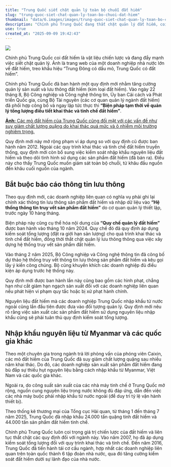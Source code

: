 ```yaml
---
title: "Trung Quốc siết chặt quản lý toàn bộ chuỗi đất hiếm"
slug: "trung-quoc-siet-chat-quan-ly-toan-bo-chuoi-dat-hiem"
thumbnail: "data/6.images/images/trung-quoc-siet-chat-quan-ly-toan-bo-chuoi-dat-hiem.webp"
description: "Chính phủ Trung Quốc đang thắt chặt quản lý đất hiếm, coi đây là vật liệu chiến lược, bằng cách áp dụng các quy định mới kiểm soát toàn bộ chuỗi từ khai thác đến phân phối và nhập khẩu."
use: true
created_at: "2025-09-09 19:42:43"
---
```


![](/images/20250909-00902409-toyo-000-1-view.webp)

Chính phủ Trung Quốc coi đất hiếm là vật liệu chiến lược và đang đẩy mạnh việc siết chặt quản lý. Ảnh là trang web của một doanh nghiệp nhà nước lớn về đất hiếm, treo khẩu hiệu “Trung Đông có dầu mỏ, Trung Quốc có đất hiếm”.

Chính phủ Trung Quốc đã ban hành một quy định mới nhằm tăng cường quản lý sản xuất và lưu thông đất hiếm (kim loại đất hiếm). Vào ngày 22 tháng 8, Bộ Công nghiệp và Công nghệ thông tin, Ủy ban Cải cách và Phát triển Quốc gia, cùng Bộ Tài nguyên (các cơ quan quản lý ngành đất hiếm) đã phối hợp công bố và ngay lập tức thực thi **“Biện pháp tạm thời về quản lý tổng lượng điều tiết khai thác và tinh chế đất hiếm”**.

[**Ảnh:** Các mỏ đất hiếm của Trung Quốc cũng đối mặt với các vấn đề như suy giảm chất lượng quặng do khai thác quá mức và ô nhiễm môi trường nghiêm trọng.](https://toyokeizai.net/articles/photo/902409?pn=2&utm_source=yahoo&utm_medium=http&utm_campaign=link_back&utm_content=inarticle)

Quy định mới này mở rộng phạm vi áp dụng so với quy định cũ được ban hành năm 2012. Ngoài các quy trình khai thác và tinh chế đất hiếm truyền thống, quy định mới còn bổ sung việc kiểm soát nhập khẩu nguyên liệu đất hiếm và theo dõi tình hình sử dụng các sản phẩm đất hiếm (đã bán ra). Điều này cho thấy Trung Quốc muốn giám sát toàn bộ chuỗi, từ khâu đầu nguồn đến khâu cuối nguồn của ngành.

## Bắt buộc báo cáo thông tin lưu thông

Theo quy định mới, các doanh nghiệp liên quan có nghĩa vụ phải ghi lại chính xác thông tin lưu thông sản phẩm đất hiếm và nhập dữ liệu vào **“Hệ thống thông tin truy vết sản phẩm đất hiếm”** do cơ quan quản lý thiết lập, trước ngày 10 hàng tháng.

Biện pháp này cũng cụ thể hóa nội dung của **“Quy chế quản lý đất hiếm”** được ban hành vào tháng 10 năm 2024. Quy chế đó đã quy định áp dụng kiểm soát tổng lượng (đặt ra giới hạn sản lượng) cho quá trình khai thác và tinh chế đất hiếm, đồng thời thắt chặt quản lý lưu thông thông qua việc xây dựng hệ thống truy vết sản phẩm đất hiếm.

Vào tháng 2 năm 2025, Bộ Công nghiệp và Công nghệ thông tin đã công bố dự thảo hệ thống truy vết thông tin lưu thông sản phẩm đất hiếm và kêu gọi lấy ý kiến công chúng. Bộ cũng khuyến khích các doanh nghiệp đủ điều kiện áp dụng trước hệ thống này.

Quy định mới được ban hành lần này cũng bao gồm các hình phạt, chẳng hạn như cắt giảm hạn ngạch sản xuất đối với các doanh nghiệp liên quan nếu phát hiện vi phạm quy tắc hoặc bị xử phạt hành chính.

Nguyên liệu đất hiếm mà các doanh nghiệp Trung Quốc nhập khẩu từ nước ngoài cũng lần đầu tiên được đưa vào đối tượng quản lý. Quy định mới nêu rõ rằng việc sản xuất các sản phẩm đất hiếm sử dụng nguyên liệu nhập khẩu cũng sẽ phải tuân thủ quy định kiểm soát tổng lượng.

## Nhập khẩu nguyên liệu từ Myanmar và các quốc gia khác

Theo một chuyên gia trong ngành trả lời phỏng vấn của phóng viên Caixin, các mỏ đất hiếm của Trung Quốc đã suy giảm chất lượng quặng sau nhiều năm khai thác. Do đó, các doanh nghiệp sản xuất sản phẩm đất hiếm đang bù đắp sự thiếu hụt nguyên liệu bằng cách nhập khẩu từ Myanmar, Việt Nam và các quốc gia khác.

Ngoài ra, do công suất sản xuất của các nhà máy tinh chế ở Trung Quốc mở rộng, nguồn cung nguyên liệu trong nước không đủ đáp ứng, dẫn đến việc các nhà máy buộc phải nhập khẩu từ nước ngoài (để duy trì tỷ lệ vận hành thiết bị).

Theo thống kê thương mại của Tổng cục Hải quan, từ tháng 1 đến tháng 7 năm 2025, Trung Quốc đã nhập khẩu 24.000 tấn quặng tinh đất hiếm và 44.000 tấn sản phẩm đất hiếm tinh chế.

Chính phủ Trung Quốc luôn coi trọng giá trị chiến lược của đất hiếm và liên tục thắt chặt các quy định đối với ngành này. Vào năm 2007, họ đã áp dụng kiểm soát tổng lượng đối với quy trình khai thác và tinh chế. Đến năm 2016, Trung Quốc đã tiến hành tái cơ cấu ngành, hợp nhất các doanh nghiệp liên quan trên toàn quốc thành 6 tập đoàn nhà nước, qua đó tăng cường kiểm soát đất hiếm dưới sự lãnh đạo của nhà nước.